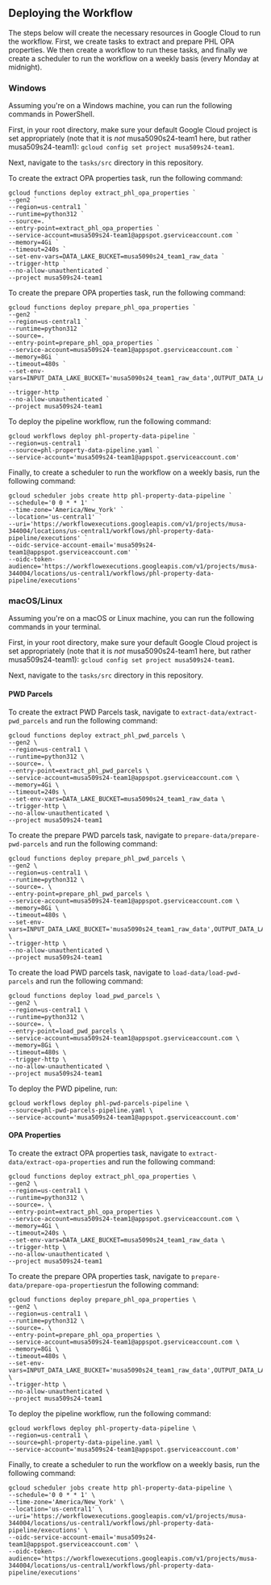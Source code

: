 ## Deploying the Workflow

The steps below will create the necessary resources in Google Cloud to run the workflow. First, we create tasks to extract and prepare PHL OPA properties. We then create a workflow to run these tasks, and finally we create a scheduler to run the workflow on a weekly basis (every Monday at midnight).

### Windows
Assuming you're on a Windows machine, you can run the following commands in PowerShell.

First, in your root directory, make sure your default Google Cloud project is set appropriately (note that it is *not* musa5090s24-team1 here, but rather musa509s24-team1): `gcloud config set project musa509s24-team1`.

Next, navigate to the `tasks/src` directory in this repository.

To create the extract OPA properties task, run the following command:

```shell
gcloud functions deploy extract_phl_opa_properties `
--gen2 `
--region=us-central1 `
--runtime=python312 `
--source=. `
--entry-point=extract_phl_opa_properties `
--service-account=musa509s24-team1@appspot.gserviceaccount.com `
--memory=4Gi `
--timeout=240s `
--set-env-vars=DATA_LAKE_BUCKET=musa5090s24_team1_raw_data `
--trigger-http `
--no-allow-unauthenticated `
--project musa509s24-team1
```

To create the prepare OPA properties task, run the following command:

```shell
gcloud functions deploy prepare_phl_opa_properties `
--gen2 `
--region=us-central1 `
--runtime=python312 `
--source=. `
--entry-point=prepare_phl_opa_properties `
--service-account=musa509s24-team1@appspot.gserviceaccount.com `
--memory=8Gi `
--timeout=480s `
--set-env-vars=INPUT_DATA_LAKE_BUCKET='musa5090s24_team1_raw_data',OUTPUT_DATA_LAKE_BUCKET='musa5090s24_team1_prepared_data' `
--trigger-http `
--no-allow-unauthenticated `
--project musa509s24-team1
```

To deploy the pipeline workflow, run the following command:

```shell
gcloud workflows deploy phl-property-data-pipeline `
--region=us-central1 `
--source=phl-property-data-pipeline.yaml `
--service-account='musa509s24-team1@appspot.gserviceaccount.com'
```

Finally, to create a scheduler to run the workflow on a weekly basis, run the following command:

```shell
gcloud scheduler jobs create http phl-property-data-pipeline `
--schedule='0 0 * * 1' `
--time-zone='America/New_York' `
--location='us-central1' `
--uri='https://workflowexecutions.googleapis.com/v1/projects/musa-344004/locations/us-central1/workflows/phl-property-data-pipeline/executions' `
--oidc-service-account-email='musa509s24-team1@appspot.gserviceaccount.com' `
--oidc-token-audience='https://workflowexecutions.googleapis.com/v1/projects/musa-344004/locations/us-central1/workflows/phl-property-data-pipeline/executions'
```

### macOS/Linux

Assuming you're on a macOS or Linux machine, you can run the following commands in your terminal.

First, in your root directory, make sure your default Google Cloud project is set appropriately (note that it is *not* musa5090s24-team1 here, but rather musa509s24-team1): `gcloud config set project musa509s24-team1`.

Next, navigate to the `tasks/src` directory in this repository.

#### PWD Parcels

To create the extract PWD Parcels task, navigate to `extract-data/extract-pwd_parcels` and run the following command:

```shell
gcloud functions deploy extract_phl_pwd_parcels \
--gen2 \
--region=us-central1 \
--runtime=python312 \
--source=. \
--entry-point=extract_phl_pwd_parcels \
--service-account=musa509s24-team1@appspot.gserviceaccount.com \
--memory=4Gi \
--timeout=240s \
--set-env-vars=DATA_LAKE_BUCKET=musa5090s24_team1_raw_data \
--trigger-http \
--no-allow-unauthenticated \
--project musa509s24-team1
```

To create the prepare PWD parcels task, navigate to `prepare-data/prepare-pwd-parcels` and run the following command:

```shell
gcloud functions deploy prepare_phl_pwd_parcels \
--gen2 \
--region=us-central1 \
--runtime=python312 \
--source=. \
--entry-point=prepare_phl_pwd_parcels \
--service-account=musa509s24-team1@appspot.gserviceaccount.com \
--memory=8Gi \
--timeout=480s \
--set-env-vars=INPUT_DATA_LAKE_BUCKET='musa5090s24_team1_raw_data',OUTPUT_DATA_LAKE_BUCKET='musa5090s24_team1_prepared_data' \
--trigger-http \
--no-allow-unauthenticated \
--project musa509s24-team1
```


To create the load PWD parcels task, navigate to `load-data/load-pwd-parcels` and run the following command:

```shell
gcloud functions deploy load_pwd_parcels \
--gen2 \
--region=us-central1 \
--runtime=python312 \
--source=. \
--entry-point=load_pwd_parcels \
--service-account=musa509s24-team1@appspot.gserviceaccount.com \
--memory=8Gi \
--timeout=480s \
--trigger-http \
--no-allow-unauthenticated \
--project musa509s24-team1
```

To deploy the PWD pipeline, run:
```shell
gcloud workflows deploy phl-pwd-parcels-pipeline \
--source=phl-pwd-parcels-pipeline.yaml \
--service-account='musa509s24-team1@appspot.gserviceaccount.com'
```


#### OPA Properties

To create the extract OPA properties task, navigate to `extract-data/extract-opa-properties` and run the following command:

```shell
gcloud functions deploy extract_phl_opa_properties \
--gen2 \
--region=us-central1 \
--runtime=python312 \
--source=. \
--entry-point=extract_phl_opa_properties \
--service-account=musa509s24-team1@appspot.gserviceaccount.com \
--memory=4Gi \
--timeout=240s \
--set-env-vars=DATA_LAKE_BUCKET=musa5090s24_team1_raw_data \
--trigger-http \
--no-allow-unauthenticated \
--project musa509s24-team1
```

To create the prepare OPA properties task, navigate to `prepare-data/prepare-opa-properties`run the following command:

```shell
gcloud functions deploy prepare_phl_opa_properties \
--gen2 \
--region=us-central1 \
--runtime=python312 \
--source=. \
--entry-point=prepare_phl_opa_properties \
--service-account=musa509s24-team1@appspot.gserviceaccount.com \
--memory=8Gi \
--timeout=480s \
--set-env-vars=INPUT_DATA_LAKE_BUCKET='musa5090s24_team1_raw_data',OUTPUT_DATA_LAKE_BUCKET='musa5090s24_team1_prepared_data' \
--trigger-http \
--no-allow-unauthenticated \
--project musa509s24-team1
```

To deploy the pipeline workflow, run the following command:

```shell
gcloud workflows deploy phl-property-data-pipeline \
--region=us-central1 \
--source=phl-property-data-pipeline.yaml \
--service-account='musa509s24-team1@appspot.gserviceaccount.com'
```

Finally, to create a scheduler to run the workflow on a weekly basis, run the following command:

```shell
gcloud scheduler jobs create http phl-property-data-pipeline \
--schedule='0 0 * * 1' \
--time-zone='America/New_York' \
--location='us-central1' \
--uri='https://workflowexecutions.googleapis.com/v1/projects/musa-344004/locations/us-central1/workflows/phl-property-data-pipeline/executions' \
--oidc-service-account-email='musa509s24-team1@appspot.gserviceaccount.com' \
--oidc-token-audience='https://workflowexecutions.googleapis.com/v1/projects/musa-344004/locations/us-central1/workflows/phl-property-data-pipeline/executions'
```